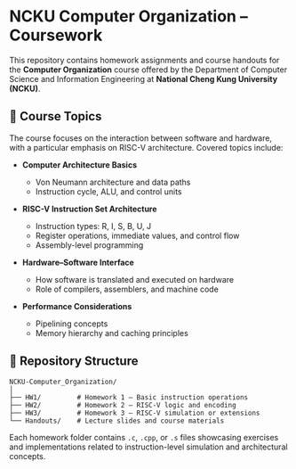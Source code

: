 # NCKU Computer Organization – Coursework

This repository contains homework assignments and course handouts for the **Computer Organization** course offered by the Department of Computer Science and Information Engineering at **National Cheng Kung University (NCKU)**.

## 🧠 Course Topics

The course focuses on the interaction between software and hardware, with a particular emphasis on RISC-V architecture. Covered topics include:

- **Computer Architecture Basics**
  - Von Neumann architecture and data paths
  - Instruction cycle, ALU, and control units

- **RISC-V Instruction Set Architecture**
  - Instruction types: R, I, S, B, U, J
  - Register operations, immediate values, and control flow
  - Assembly-level programming

- **Hardware–Software Interface**
  - How software is translated and executed on hardware
  - Role of compilers, assemblers, and machine code

- **Performance Considerations**
  - Pipelining concepts
  - Memory hierarchy and caching principles

## 📁 Repository Structure

```
NCKU-Computer_Organization/
│
├── HW1/         # Homework 1 – Basic instruction operations
├── HW2/         # Homework 2 – RISC-V logic and encoding
├── HW3/         # Homework 3 – RISC-V simulation or extensions
└── Handouts/    # Lecture slides and course materials
```

Each homework folder contains `.c`, `.cpp`, or `.s` files showcasing exercises and implementations related to instruction-level simulation and architectural concepts.
